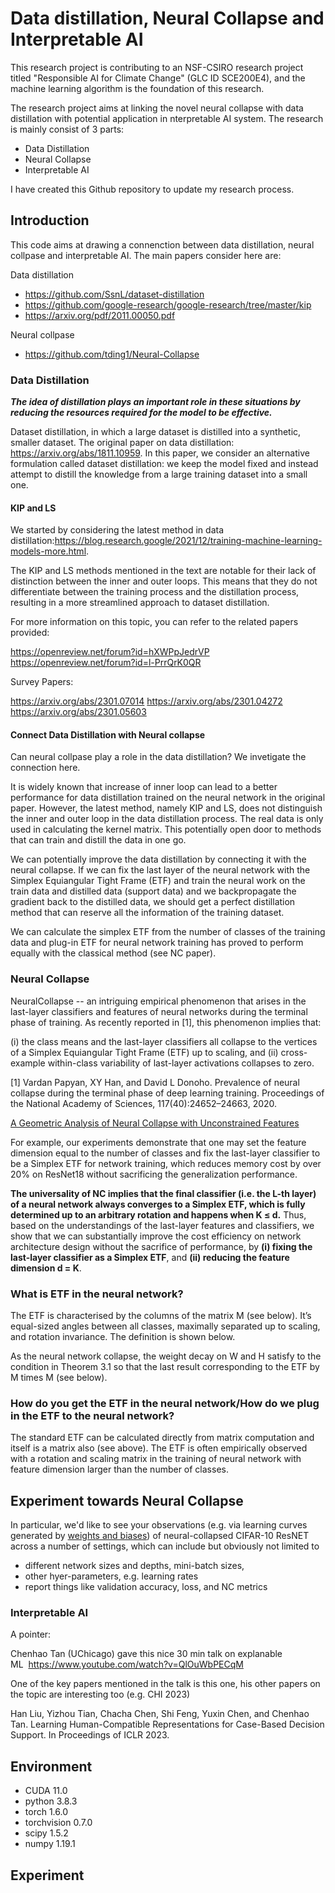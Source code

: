 # Data distillation, Neural Collapse and Interpretable AI

This research project is contributing to an NSF-CSIRO research project titled "Responsible AI for Climate Change" (GLC ID SCE200E4), and the machine learning algorithm is the foundation of this research.

The research project aims at linking the novel neural collapse with data distillation with potential application in nterpretable AI system. The research is mainly consist of 3 parts:

- Data Distillation
- Neural Collapse
- Interpretable AI

I have created this Github repository to update my research process.

## Introduction

This code aims at drawing a connenction between data distillation, neural collpase and interpretable AI. The main papers consider here are:

Data distillation
- https://github.com/SsnL/dataset-distillation
- https://github.com/google-research/google-research/tree/master/kip
- https://arxiv.org/pdf/2011.00050.pdf

Neural collpase
- https://github.com/tding1/Neural-Collapse


### Data Distillation

***The idea of distillation plays an important role in these situations by reducing the resources required for the model to be effective.***

Dataset distillation, in which a large dataset is distilled into a synthetic, smaller dataset. The original paper on data distillation: https://arxiv.org/abs/1811.10959. In this paper, we consider an alternative formulation called dataset distillation: we keep the model fixed and instead attempt to distill the knowledge from a large training dataset into a small one.

#### KIP and LS

We started by considering the latest method in data distillation:https://blog.research.google/2021/12/training-machine-learning-models-more.html.

The KIP and LS methods mentioned in the text are notable for their lack of distinction between the inner and outer loops. This means that they do not differentiate between the training process and the distillation process, resulting in a more streamlined approach to dataset distillation.

For more information on this topic, you can refer to the related papers provided:

https://openreview.net/forum?id=hXWPpJedrVP
https://openreview.net/forum?id=l-PrrQrK0QR

Survey Papers:

https://arxiv.org/abs/2301.07014
https://arxiv.org/abs/2301.04272
https://arxiv.org/abs/2301.05603

#### Connect Data Distillation with Neural collapse

Can neural collpase play a role in the data distillation? We invetigate the connection here. 

It is widely known that increase of inner loop can lead to a better performance for data distillation  trained on the neural network in the original paper. However, the latest method, namely KIP and LS, does not distinguish the inner and outer loop in the data distillation process. The real data is only used in calculating the kernel matrix. This potentially open door to methods that can train and distill the data in one go. 

We can potentially improve the data distillation by connecting it with the neural collapse. If we can fix the last layer of the neural network with the Simplex Equiangular Tight Frame (ETF) and train the neural work on the train data and distilled data (support data) and we backpropagate the gradient back to the distilled data, we should get a perfect distillation method that can reserve all the information of the training dataset.

We can calculate the simplex ETF from the number of classes of the training data and plug-in ETF for neural network training has proved to perform equally with the classical method (see NC paper).

### Neural Collapse

NeuralCollapse -- an intriguing empirical phenomenon that arises in the last-layer classifiers and features of neural networks during the terminal phase of training. As recently reported in [1], this phenomenon implies that:

(i) the class means and the last-layer classifiers all collapse to the vertices of a Simplex Equiangular Tight Frame (ETF) up to scaling, and
(ii) cross-example within-class variability of last-layer activations collapses to zero.

[1] Vardan Papyan, XY Han, and David L Donoho. Prevalence of neural collapse during the terminal phase of deep learning training. Proceedings of the National Academy of Sciences, 117(40):24652–24663, 2020.

[A Geometric Analysis of Neural Collapse with Unconstrained Features](https://arxiv.org/abs/2105.02375)

For example, our experiments demonstrate that one may set the feature dimension equal to the number of classes and fix the last-layer classifier to be a Simplex ETF for network training, which reduces memory cost by over 20% on ResNet18 without sacrificing the generalization performance.

**The universality of NC implies that the final classifier (i.e. the L-th layer) of a neural network always converges to a Simplex ETF, which is fully determined up to an arbitrary rotation and happens when K ≤ d.** Thus, based on the understandings of the last-layer features and classifiers, we show that we can substantially improve the cost efficiency on network architecture design without the sacrifice of performance, by **(i) fixing the last-layer classifier as a Simplex ETF**, and **(ii) reducing the feature dimension d = K**.

### What is ETF in the neural network?

The ETF is characterised by the columns of the matrix M (see below). It’s equal-sized angles between all classes, maximally separated up to scaling, and rotation invariance. The definition is shown below.

As the neural network collapse, the weight decay on W and H satisfy to the condition in Theorem 3.1 so that the last result corresponding to the ETF by M times M (see below).

### How do you get the ETF in the neural network/How do we plug in the ETF to the neural network?

The standard ETF can be calculated directly from matrix computation and itself is a matrix also (see above). The ETF is often empirically observed with a rotation and scaling matrix in the training of neural network with feature dimension larger than the number of classes.

## Experiment towards Neural Collapse

In particular, we'd like to see your observations (e.g. via learning curves generated by [weights and biases](https://wandb.ai/site)) of neural-collapsed CIFAR-10 ResNET across a number of settings, which can include but obviously not limited to

- different network sizes and depths, mini-batch sizes,
- other hyer-parameters, e.g. learning rates
- report things like validation accuracy, loss, and NC metrics

### Interpretable AI

A pointer:

Chenhao Tan (UChicago) gave this nice 30 min talk on explanable ML  https://www.youtube.com/watch?v=QlOuWbPECqM

One of the key papers mentioned in the talk is this one, his other papers on the topic are interesting too (e.g. CHI 2023)

Han Liu, Yizhou Tian, Chacha Chen, Shi Feng, Yuxin Chen, and Chenhao Tan. Learning Human-Compatible Representations for Case-Based Decision Support. In Proceedings of ICLR 2023.

## Environment

- CUDA 11.0
- python 3.8.3
- torch 1.6.0
- torchvision 0.7.0
- scipy 1.5.2
- numpy 1.19.1

## Experiment